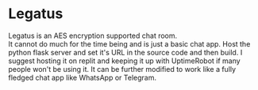 # Legatus
Legatus is an AES encryption supported chat room.\
It cannot do much for the time being and is just a basic chat app. Host the python flask server and set it's URL in the source code and then build. I suggest hosting it on replit and keeping it up with UptimeRobot if many people won't be using it. It can be further modified to work like a fully fledged chat app like WhatsApp or Telegram.
